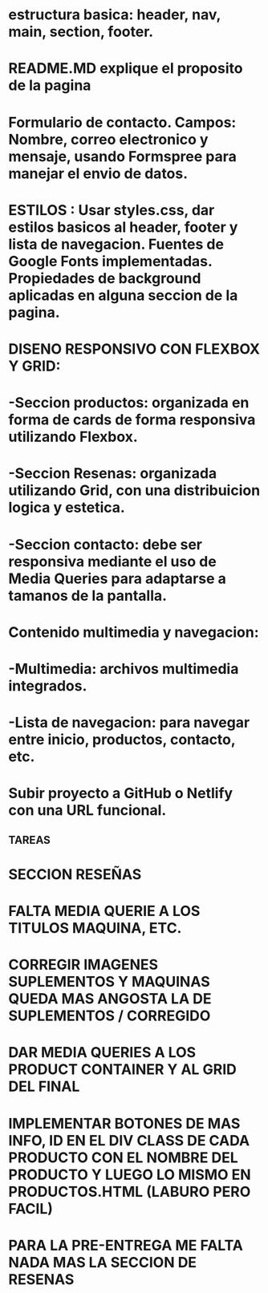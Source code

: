 # estructura basica: header, nav, main, section, footer.
# README.MD explique el proposito de la pagina
# Formulario de contacto. Campos: Nombre, correo electronico y mensaje, usando Formspree para manejar el envio de datos.
# ESTILOS : Usar styles.css, dar estilos basicos al header, footer y lista de navegacion. Fuentes de Google Fonts implementadas. Propiedades de background aplicadas en alguna seccion de la pagina.
# DISENO RESPONSIVO CON FLEXBOX Y GRID: 
#   -Seccion productos: organizada en forma de cards de forma responsiva utilizando Flexbox.
#   -Seccion Resenas: organizada utilizando Grid, con una distribuicion logica y estetica.
#   -Seccion contacto: debe ser responsiva mediante el uso de Media Queries para adaptarse a tamanos de la pantalla.
# Contenido multimedia y navegacion:
#   -Multimedia: archivos multimedia integrados.
#   -Lista de navegacion: para navegar entre inicio, productos, contacto, etc.
# Subir proyecto a GitHub o Netlify con una URL funcional.


## TAREAS ## 
# SECCION RESEÑAS
# FALTA MEDIA QUERIE A LOS TITULOS MAQUINA, ETC.
# CORREGIR IMAGENES SUPLEMENTOS Y MAQUINAS QUEDA MAS ANGOSTA LA DE SUPLEMENTOS / CORREGIDO
# DAR MEDIA QUERIES A LOS PRODUCT CONTAINER Y AL GRID DEL FINAL
# IMPLEMENTAR BOTONES DE MAS INFO, ID EN EL DIV CLASS DE CADA PRODUCTO CON EL NOMBRE DEL PRODUCTO Y LUEGO LO MISMO EN PRODUCTOS.HTML (LABURO PERO FACIL)
# PARA LA PRE-ENTREGA ME FALTA NADA MAS LA SECCION DE RESENAS